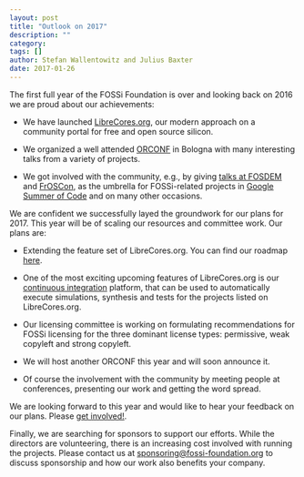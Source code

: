 ```yaml
---
layout: post
title: "Outlook on 2017"
description: ""
category:
tags: []
author: Stefan Wallentowitz and Julius Baxter
date: 2017-01-26
---
```


The first full year of the FOSSi Foundation is over and looking back
on 2016 we are proud about our achievements:

 * We have launched [LibreCores.org](http://librecores.org), our
   modern approach on a community portal for free and open source
   silicon.

 * We organized a well attended [ORCONF](http://orconf.org/2016) in
   Bologna with many interesting talks from a variety of projects.

 * We got involved with the community, e.g., by giving
   [talks at FOSDEM](/2016/01/28/update) and
   [FrOSCon](/2016/08/16/froscon), as the umbrella for FOSSi-related
   projects in [Google Summer of Code](2016/07/31/gsocupdate) and on
   many other occasions.

We are confident we successfully layed the groundwork for our plans
for 2017. This year will be of scaling our resources and committee
work. Our plans are:

 * Extending the feature set of LibreCores.org. You can find our
   roadmap [here](https://www.librecores.org/static/about).

 * One of the most exciting upcoming features of LibreCores.org is our
   [continuous integration](https://www.librecores.org/static/librecores-ci)
   platform, that can be used to automatically execute simulations,
   synthesis and tests for the projects listed on LibreCores.org.

 * Our licensing committee is working on formulating recommendations
   for FOSSi licensing for the three dominant license types:
   permissive, weak copyleft and strong copyleft.

 * We will host another ORCONF this year and will soon announce it.

 * Of course the involvement with the community by meeting people at
   conferences, presenting our work and getting the word spread.

We are looking forward to this year and would like to hear your
feedback on our plans. Please [get involved!](/getinvolved.html).

Finally, we are searching for sponsors to support our efforts. While
the directors are volunteering, there is an increasing cost involved
with running the projects. Please contact us at
[sponsoring@fossi-foundation.org](mailto:sponsoring@fossi-foundation.org)
to discuss sponsorship and how our work also benefits your company.
